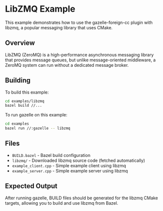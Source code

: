 # LibZMQ Example

This example demonstrates how to use the gazelle-foreign-cc plugin with libzmq, a popular messaging library that uses CMake.

## Overview

LibZMQ (ZeroMQ) is a high-performance asynchronous messaging library that provides message queues, but unlike message-oriented middleware, a ZeroMQ system can run without a dedicated message broker.

## Building

To build this example:

```bash
cd examples/libzmq
bazel build //...
```

To run gazelle on this example:

```bash
cd examples
bazel run //:gazelle -- libzmq
```

## Files

- `BUILD.bazel` - Bazel build configuration
- `libzmq/` - Downloaded libzmq source code (fetched automatically)
- `example_client.cpp` - Simple example client using libzmq
- `example_server.cpp` - Simple example server using libzmq

## Expected Output

After running gazelle, BUILD files should be generated for the libzmq CMake targets, allowing you to build and use libzmq from Bazel.